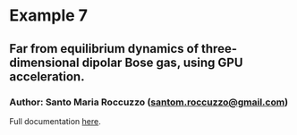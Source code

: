 # Example 7
## Far from equilibrium dynamics of three-dimensional dipolar Bose gas, **using GPU acceleration**.

### Author: Santo Maria Roccuzzo (santom.roccuzzo@gmail.com)

Full documentation [here](https://smroccuzzo.github.io/UltraCold/html/example-7.html).
